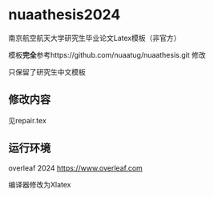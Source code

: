 # nuaathesis2024
南京航空航天大学研究生毕业论文Latex模板（非官方）

模板**完全**参考https://github.com/nuaatug/nuaathesis.git 修改

只保留了研究生中文模板

## 修改内容

见repair.tex

## 运行环境

overleaf 2024  https://www.overleaf.com

编译器修改为Xlatex
